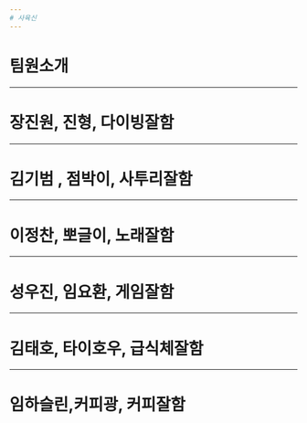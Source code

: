 ```yaml
---
# 사육신
---
```

# 팀원소개
---
# 장진원, 진형, 다이빙잘함
---
# 김기범 , 점박이, 사투리잘함
---
# 이정찬, 뽀글이, 노래잘함
---
# 성우진, 임요환, 게임잘함
---
# 김태호, 타이호우, 급식체잘함
---
# 임하슬린,커피광, 커피잘함
